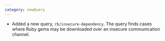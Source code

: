 ```yaml
---
category: newQuery
---
```

* Added a new query, `rb/insecure-dependency`. The query finds cases where Ruby gems may be downloaded over an insecure communication channel.